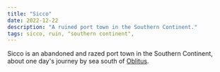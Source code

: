 ```yaml
---
title: "Sicco"
date: 2022-12-22
description: "A ruined port town in the Southern Continent."
tags: sicco, ruin, "southern continent", 
---
```


Sicco is an abandoned and razed port town in the Southern Continent, about
one day's journey by sea south of [Oblitus](../oblitus/).
